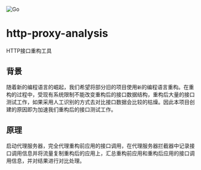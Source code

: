 ![Go](https://github.com/hellojqk/http-proxy-analysis/workflows/Go/badge.svg)

# http-proxy-analysis


HTTP接口重构工具

## 背景

随着新的编程语言的崛起，我们希望将部分旧的项目使用`新`的编程语言重构。在重构的过程中，受现有系统限制不能改变重构后的接口数据结构，重构后大量的接口测试工作，如果采用人工识别的方式去对比接口数据会比较的枯燥。因此本项目创建的原因即为加速我们重构后的接口测试工作。

## 原理

启动代理服务器，完全代理重构前应用的接口调用，在代理服务器拦截器中记录接口调用信息并将流量复制重构后的应用上，汇总重构前应用和重构后应用的接口调用信息，并对结果进行对比处理。
